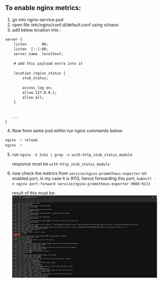 ## To enable nginx metrics: 

1. go into nginx-service pod
2. open file /etc/nginx/conf.d/default.conf using vi/nano
3. add below location into :
```
server {
    listen       80;
    listen  [::]:80;
    server_name  localhost;

    # add this payload extra into it

    location /nginx_status {
        stub_status;

        access_log on;
        allow 127.0.0.1;
        allow all;
    }


   ... 
}

```

4. Now from same pod within run nginx commands below:

```sh
nginx -s reload
nginx -t

```

5. run `nginx -V 2>&1 | grep -o with-http_stub_status_module`

    responce must be `with-http_stub_status_module`

6. now check the metrics from `service/nginx-prometheus-exporter` on enabled port, in my case it is 9113, hence forwarding this port,
    `kubectl -n nginx port-forward service/nginx-prometheus-exporter 9088:9113`

    result of this must be: 
    ![alt text](image.png)